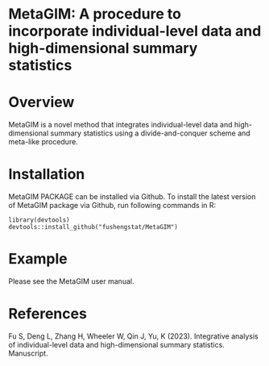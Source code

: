 # MetaGIM: A procedure to incorporate individual-level data and high-dimensional summary statistics 

# Overview
MetaGIM is a novel method that integrates individual-level data and high-dimensional summary statistics using a divide-and-conquer scheme and meta-like procedure.

# Installation
MetaGIM PACKAGE can be installed via Github. To install the latest version of MetaGIM package via Github, run following commands in R:
```{r, include = FALSE}
library(devtools)
devtools::install_github("fushengstat/MetaGIM")
```

# Example
Please see the MetaGIM user manual.


# References
Fu S, Deng L, Zhang H, Wheeler W, Qin J, Yu, K (2023). Integrative analysis of individual-level data and high-dimensional summary statistics. Manuscript. 
